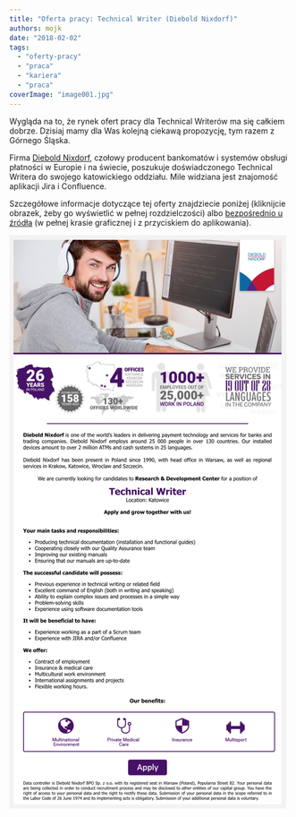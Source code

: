 ```yaml
---
title: "Oferta pracy: Technical Writer (Diebold Nixdorf)"
authors: mojk
date: "2018-02-02"
tags:
  - "oferty-pracy"
  - "praca"
  - "kariera"
  - "praca"
coverImage: "image001.jpg"
---
```


Wygląda na to, że rynek ofert pracy dla Technical Writerów ma się całkiem
dobrze. Dzisiaj mamy dla Was kolejną ciekawą propozycję, tym razem z Górnego
Śląska.

Firma [Diebold Nixdorf](https://www.dieboldnixdorf.com/en-us), czołowy producent
bankomatów i systemów obsługi płatności w Europie i na świecie, poszukuje
doświadczonego Technical Writera do swojego katowickiego oddziału. Mile widziana
jest znajomość aplikacji Jira i Confluence.

Szczegółowe informacje dotyczące tej oferty znajdziecie poniżej (kliknijcie
obrazek, żeby go wyświetlić w pełnej rozdzielczości)
albo [bezpośrednio u źródła](https://www.pracuj.pl/praca/technical-writer-katowice%2Coferta%2C5821467) (w
pełnej krasie graficznej i z przyciskiem do aplikowania).

[![](images/diebold-nixdorf-tw.png)](http://techwriter.pl/wp-content/uploads/2018/01/diebold-nixdorf-tw.png)
